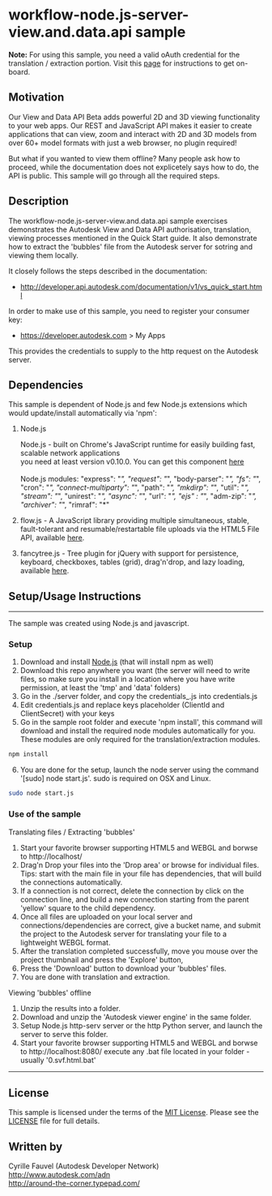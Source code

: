 # workflow-node.js-server-view.and.data.api sample

<b>Note:</b> For using this sample, you need a valid oAuth credential for the translation / extraction portion.  Visit this [page](https://developer.autodesk.com) for instructions to get on-board.

## Motivation

Our View and Data API Beta adds powerful 2D and 3D viewing functionality to your web apps. Our REST and JavaScript API makes it easier to create applications that can view, zoom and interact with 2D and 3D models from over 60+ model formats with just a web browser, no plugin required!

But what if you wanted to view them offline? Many people ask how to proceed, while the documentation does not explicetely says how to do, the API is public. This sample will go through all the required steps.


## Description

The workflow-node.js-server-view.and.data.api sample exercises demonstrates the Autodesk View and Data API authorisation, translation, viewing processes mentioned in the Quick Start guide. It also demonstrate how to extract the 'bubbles' file from the Autodesk server for sotring and viewing them locally.

It closely follows the steps described in the documentation:

* http://developer.api.autodesk.com/documentation/v1/vs_quick_start.html

In order to make use of this sample, you need to register your consumer key:

* https://developer.autodesk.com > My Apps

This provides the credentials to supply to the http request on the Autodesk server.


## Dependencies

This sample is dependent of Node.js and few Node.js extensions which would update/install automatically via 'npm':

1. Node.js

    Node.js - built on Chrome's JavaScript runtime for easily building fast, scalable network applications<br />
	you need at least version v0.10.0. You can get this component [here](http://nodejs.org/)<br /><br />
	Node.js modules:
		"express": "*",
		"request": "*",
		"body-parser": "*",
		"fs": "*",
		"cron": "*",
		"connect-multiparty": "*",
		"path": "*",
		"mkdirp": "*",
		"util": "*",
		"stream": "*",
		"unirest": "*",
		"async": "*",
		"url": "*",
		"ejs" : "*",
		"adm-zip": "*",
		"archiver": "*",
		"rimraf": "*"

2. flow.js - A JavaScript library providing multiple simultaneous, stable, fault-tolerant and resumable/restartable file uploads via the HTML5 File API, available [here](https://github.com/flowjs/flow.js).

3. fancytree.js - Tree plugin for jQuery with support for persistence, keyboard, checkboxes, tables (grid), drag'n'drop, and lazy loading, available [here](https://github.com/mar10/fancytree).

	 
## Setup/Usage Instructions
---------------------------

The sample was created using Node.js and javascript.

### Setup
1. Download and install [Node.js](http://nodejs.org/) (that will install npm as well)
2. Download this repo anywhere you want (the server will need to write files, so make sure you install in a location where you have write permission, at least the 'tmp' and 'data' folders)
3. Go in the ./server folder, and copy the credentials_.js into credentials.js
4. Edit credentials.js and replace keys placeholder (ClientId and ClientSecret) with your keys
5. Go in the sample root folder and execute 'npm install', this command will download and install the required node modules automatically for you. These modules are only required for the translation/extraction modules.
```sh
npm install
```
6. You are done for the setup, launch the node server using the command '[sudo] node start.js'. sudo is required on OSX and Linux.
```sh
sudo node start.js
```

### Use of the sample

Translating files / Extracting 'bubbles'

1. Start your favorite browser supporting HTML5 and WEBGL and borwse to http://localhost/
2. Drag'n Drop your files into the 'Drop area' or browse for individual files. Tips: start with the main file in your file has dependencies, that will build the connections automatically.
3. If a connection is not correct, delete the connection by click on the connection line, and build a new connection starting from the parent 'yellow' square to the child dependency.
4. Once all files are uploaded on your local server and connections/dependencies are correct, give a bucket name, and submit the project to the Autodesk server for translating your file to a lightweight WEBGL format.
5. After the translation completed successfully, move you mouse over the project thumbnail and press the 'Explore' button,
6. Press the 'Download' button to download your 'bubbles' files.
7. You are done with translation and extraction.

Viewing 'bubbles' offline 

1. Unzip the results into a folder.
2. Download and unzip the 'Autodesk viewer engine' in the same folder.
3. Setup Node.js http-serv server or the http Python server, and launch the server to serve this folder.
4. Start your favorite browser supporting HTML5 and WEBGL and borwse to http://localhost:8080/
execute any .bat file located in your folder - usually '0.svf.html.bat'


--------

## License

This sample is licensed under the terms of the [MIT License](http://opensource.org/licenses/MIT). Please see the [LICENSE](LICENSE) file for full details.


## Written by

Cyrille Fauvel (Autodesk Developer Network)<br />
http://www.autodesk.com/adn<br />
http://around-the-corner.typepad.com/<br />
